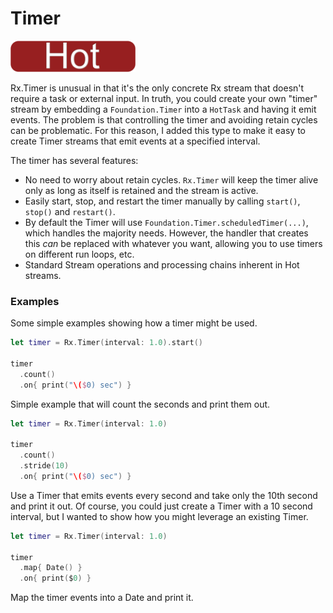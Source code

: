 # Timer
<img src="/Docs/badges/hot.jpg" height=50 alt="Hot Stream">

Rx.Timer is unusual in that it's the only concrete Rx stream that doesn't require a task or external input.  In truth, you could create your own "timer" stream by embedding a `Foundation.Timer` into a `HotTask` and having it emit events.  The problem is that controlling the timer and avoiding retain cycles can be problematic.  For this reason, I added this type to make it easy to create Timer streams that emit events at a specified interval.

The timer has several features:

 - No need to worry about retain cycles. `Rx.Timer` will keep the timer alive only as long as itself is retained and the stream is active.
 - Easily start, stop, and restart the timer manually by calling `start()`, `stop()` and `restart()`.
 - By default the Timer will use `Foundation.Timer.scheduledTimer(...)`, which handles the majority needs.  However, the handler that creates this _can_ be replaced with whatever you want, allowing you to use timers on different run loops, etc.
 - Standard Stream operations and processing chains inherent in Hot streams.
 
### Examples

Some simple examples showing how a timer might be used.
 
```swift
let timer = Rx.Timer(interval: 1.0).start()

timer
  .count()
  .on{ print("\($0) sec") }
``` 

Simple example that will count the seconds and print them out.

```swift
let timer = Rx.Timer(interval: 1.0)

timer
  .count()
  .stride(10)
  .on{ print("\($0) sec") }
```

Use a Timer that emits events every second and take only the 10th second and print it out.  Of course, you could just create a Timer with a 10 second interval, but I wanted to show how you might leverage an existing Timer.

```swift
let timer = Rx.Timer(interval: 1.0)

timer
  .map{ Date() }
  .on{ print($0) }
```

Map the timer events into a Date and print it.  

